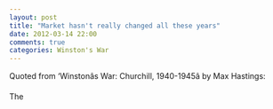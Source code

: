 ```yaml
---
layout: post
title: "Market hasn't really changed all these years"
date: 2012-03-14 22:00
comments: true
categories: Winston's War
---
```


Quoted from ‘Winstonâs War: Churchill, 1940-1945â by Max Hastings:


The 

